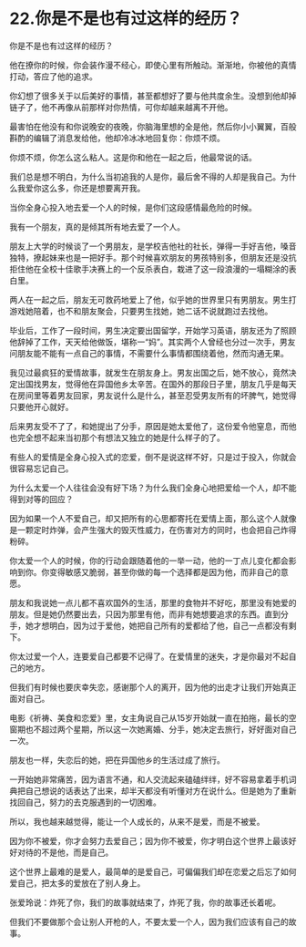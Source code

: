 # 22.你是不是也有过这样的经历？

你是不是也有过这样的经历？

他在撩你的时候，你会装作漫不经心，即使心里有所触动。渐渐地，你被他的真情打动，答应了他的追求。

你幻想了很多关于以后美好的事情，甚至都想好了要与他共度余生。没想到他却掉链子了，他不再像从前那样对你热情，可你却越来越离不开他。

最害怕在他没有和你说晚安的夜晚，你脑海里想的全是他，然后你小小翼翼，百般斟酌的编辑了消息发给他，他却冷冰冰地回复你：你烦不烦。

你烦不烦，你怎么这么粘人。这是你和他在一起之后，他最常说的话。

我们总是想不明白，为什么当初追我的人是你，最后舍不得的人却是我自己。为什么我爱你这么多，你还是想要离开我。

当你全身心投入地去爱一个人的时候，是你们这段感情最危险的时候。

我有一个朋友，真的是倾其所有地去爱了一个人。

朋友上大学的时候谈了一个男朋友，是学校吉他社的社长，弹得一手好吉他，嗓音独特，撩起妹来也是一把好手。那个时候喜欢朋友的男孩特别多，但朋友还是没抗拒住他在全校十佳歌手决赛上的一个反杀表白，栽进了这一段浪漫的一塌糊涂的表白里。

两人在一起之后，朋友无可救药地爱上了他，似乎她的世界里只有男朋友。男生打游戏她陪着，也不和朋友聚会，只要男生找她，她二话不说就跑过去找他。

毕业后，工作了一段时间，男生决定要出国留学，开始学习英语，朋友还为了照顾他辞掉了工作，天天给他做饭，堪称一“妈”。其实两个人曾经也分过一次手，男友问朋友能不能有一点自己的事情，不需要什么事情都围绕着他，然而沟通无果。

我见过最疯狂的爱情故事，就发生在朋友身上。男友出国之后，她不放心，竟然决定出国找男友，觉得他在异国他乡太辛苦。在国外的那段日子里，朋友几乎是每天在房间里等着男友回家，男友说什么是什么，甚至忍受男友所有的坏脾气，她觉得只要他开心就好。

后来男友受不了了，和她提出了分手，原因是她太爱他了，这份爱令他窒息，而他也完全想不起来当初那个有想法又独立的她是什么样子的了。

有些人的爱情是全身心投入式的恋爱，倒不是说这样不好，只是过于投入，你就会很容易忘记自己。

为什么太爱一个人往往会没有好下场？为什么我们全身心地把爱给一个人，却不能得到对等的回应？

因为如果一个人不爱自己，却又把所有的心思都寄托在爱情上面，那么这个人就像是一颗定时炸弹，会产生强大的毁灭性威力，在伤害对方的同时，也会把自己炸得粉碎。

你太爱一个人的时候，你的行动会跟随着他的一举一动，他的一丁点儿变化都会影响到你。你变得敏感又脆弱，甚至你做的每一个选择都是因为他，而非自己的意愿。

朋友和我说她一点儿都不喜欢国外的生活，那里的食物并不好吃，那里没有她爱的朋友。但是她仍然要出去，只因为那里有他，而非有她想要追求的东西。直到分手，她才想明白，因为过于爱他，她把自己所有的爱都给了他，自己一点都没有剩下。

你太过爱一个人，连要爱自己都要不记得了。在爱情里的迷失，才是你最对不起自己的地方。

但我们有时候也要庆幸失恋，感谢那个人的离开，因为他的出走才让我们开始真正面对自己。

电影《祈祷、美食和恋爱》里，女主角说自己从15岁开始就一直在拍拖，最长的空窗期也不超过两个星期，所以这一次她离婚、分手，她决定去旅行，好好面对自己一次。

朋友也一样，失恋后的她，把在异国他乡的生活过成了旅行。

一开始她非常痛苦，因为语言不通，和人交流起来磕磕绊绊，好不容易拿着手机词典把自己想说的话表达了出来，却半天都没有听懂对方在说什么。但是她为了重新找回自己，努力的去克服遇到的一切困难。

所以，我也越来越觉得，能让一个人成长的，从来不是爱，而是不被爱。

因为你不被爱，你才会努力去爱自己；因为你不被爱，你才明白这个世界上最该好好对待的不是他，而是自己。

这个世界上最难的是爱人，最简单的是爱自己，可偏偏我们却在恋爱之后忘了如何爱自己，把太多的爱放在了别人身上。

张爱玲说：炸死了你，我们的故事就结束了，炸死了我，你的故事还长着呢。

但我们不要做那个会让别人开枪的人，不要太爱一个人，因为我们应该有自己的故事。

